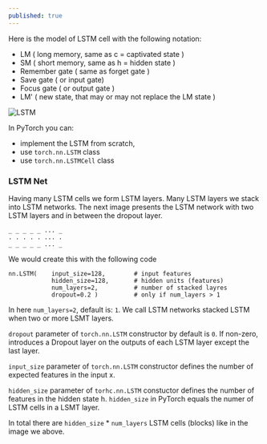 ```yaml
---
published: true
---
```

Here is the model of LSTM cell with the following notation:

* LM ( long memory, same as c = captivated state )
* SM ( short memory, same as h = hidden state )
* Remember gate ( same as forget gate )
* Save gate ( or input gate)
* Focus gate ( or output gate )
* LM' ( new state, that may or may not replace the LM state )

![LSTM](https://dejanbatanjac.github.io/images/lstm.png)

In PyTorch you can:
* implement the LSTM from scratch, 
* use `torch.nn.LSTM` class
* use `torch.nn.LSTMCell` class

### LSTM Net

Having many LSTM cells we form LSTM layers. Many LSTM layers we stack into LSTM networks. The next image  presents the LSTM network with two LSTM layers and in between the dropout layer.
~~~
_ _ _ _ _ ... _ 
. . . . . ... .
_ _ _ _ _ ... _
~~~

We would create this with the following code
~~~
nn.LSTM(    input_size=128,        # input features
            hidden_size=128,       # hidden units (features)
            num_layers=2,          # number of stacked layres
            dropout=0.2 )          # only if num_layers > 1
~~~

In here `num_layers=2`, default is: `1`. We call LSTM networks stacked LSTM when two or more LSMT layers.

`dropout` parameter of `torch.nn.LSTM` constructor by default is `0`. If non-zero, introduces a Dropout layer on the outputs of each LSTM layer except the last layer.

`input_size` parameter of `torch.nn.LSTM` constructor defines the number of expected features in the input x.

`hidden_size` parameter of `torhc.nn.LSTM` constuctor defines the number of features in the hidden state h. `hidden_size` in PyTorch equals the numer of LSTM cells in a LSMT layer.
 

In total there are `hidden_size` * `num_layers` LSTM cells (blocks) like in the image we above.
